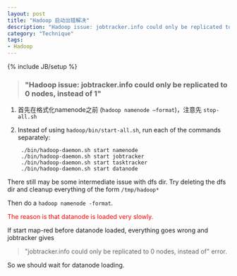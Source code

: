 ```yaml
---
layout: post
title: "Hadoop 启动出错解决"
description: "Hadoop issue: jobtracker.info could only be replicated to 0 nodes, instead of 1  启动出错解决"
category: "Technique"
tags:
- Hadoop
---
```

{% include JB/setup %} 

> ### "Hadoop issue: jobtracker.info could only be replicated to 0 nodes, instead of 1"

1.  首先在格式化namenode之前 (`hadoop namenode –format`)，注意先 `stop-all.sh` 

2. Instead of using `hadoop/bin/start-all.sh`, run each of the commands separately:   

		./bin/hadoop-daemon.sh start namenode    
		./bin/hadoop-daemon.sh start jobtracker    
		./bin/hadoop-daemon.sh start tasktracker  
		./bin/hadoop-daemon.sh start datanode

There still may be some intermediate issue with dfs dir. Try deleting the dfs dir and cleanup everything of the form `/tmp/hadoop*`


Then do a `hadoop namenode -format`.

<font color="#ff0000">The reason is that datanode is loaded very slowly. </font>  

If start map-red before datanode loaded, everything goes wrong and jobtracker gives 
> "jobtracker.info could only be replicated to 0 nodes, instead of" error.    

So we should wait for datanode loading.
